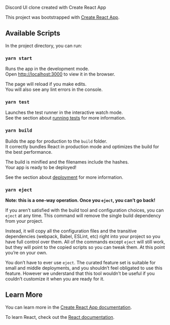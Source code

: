 Discord UI clone created with Create React App


This project was bootstrapped with
[Create React App](https://github.com/facebook/create-react-app).

## Available Scripts

In the project directory, you can run:

### `yarn start`

Runs the app in the development mode.<br /> Open
[http://localhost:3000](http://localhost:3000) to view it in the browser.

The page will reload if you make edits.<br /> You will also see any lint errors
in the console.

### `yarn test`

Launches the test runner in the interactive watch mode.<br /> See the section
about
[running tests](https://facebook.github.io/create-react-app/docs/running-tests)
for more information.

### `yarn build`

Builds the app for production to the `build` folder.<br /> It correctly bundles
React in production mode and optimizes the build for the best performance.

The build is minified and the filenames include the hashes.<br /> Your app is
ready to be deployed!

See the section about
[deployment](https://facebook.github.io/create-react-app/docs/deployment) for
more information.

### `yarn eject`

**Note: this is a one-way operation. Once you `eject`, you can’t go back!**

If you aren’t satisfied with the build tool and configuration choices, you can
`eject` at any time. This command will remove the single build dependency from
your project.

Instead, it will copy all the configuration files and the transitive
dependencies (webpack, Babel, ESLint, etc) right into your project so you have
full control over them. All of the commands except `eject` will still work, but
they will point to the copied scripts so you can tweak them. At this point
you’re on your own.

You don’t have to ever use `eject`. The curated feature set is suitable for
small and middle deployments, and you shouldn’t feel obligated to use this
feature. However we understand that this tool wouldn’t be useful if you couldn’t
customize it when you are ready for it.

## Learn More

You can learn more in the
[Create React App documentation](https://facebook.github.io/create-react-app/docs/getting-started).

To learn React, check out the [React documentation](https://reactjs.org/).
